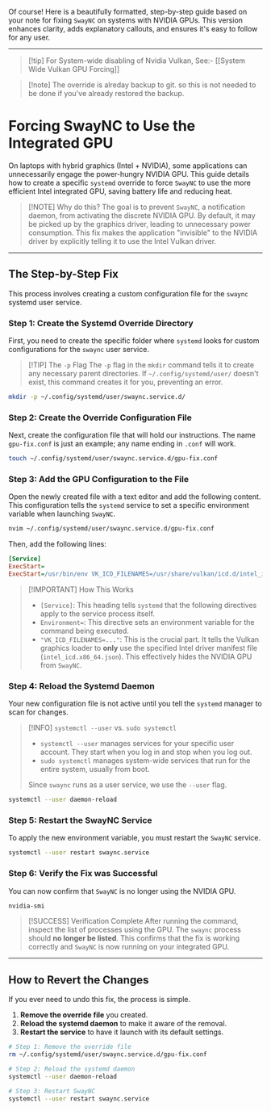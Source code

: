Of course! Here is a beautifully formatted, step-by-step guide based on your note for fixing `SwayNC` on systems with NVIDIA GPUs. This version enhances clarity, adds explanatory callouts, and ensures it's easy to follow for any user.

***
> [!tip] For System-wide disabling of Nvidia Vulkan, See:-
>  [[System Wide Vulkan GPU Forcing]]



> [!note] The override is alreday backup to git. so this is not needed to be done if you've already restored the backup. 

# Forcing SwayNC to Use the Integrated GPU

On laptops with hybrid graphics (Intel + NVIDIA), some applications can unnecessarily engage the power-hungry NVIDIA GPU. This guide details how to create a specific `systemd` override to force `SwayNC` to use the more efficient Intel integrated GPU, saving battery life and reducing heat.

> [!NOTE] Why do this?
> The goal is to prevent `SwayNC`, a notification daemon, from activating the discrete NVIDIA GPU. By default, it may be picked up by the graphics driver, leading to unnecessary power consumption. This fix makes the application "invisible" to the NVIDIA driver by explicitly telling it to use the Intel Vulkan driver.

---

## The Step-by-Step Fix

This process involves creating a custom configuration file for the `swaync` systemd user service.

### Step 1: Create the Systemd Override Directory

First, you need to create the specific folder where `systemd` looks for custom configurations for the `swaync` user service.

> [!TIP] The `-p` Flag
> The `-p` flag in the `mkdir` command tells it to create any necessary parent directories. If `~/.config/systemd/user/` doesn't exist, this command creates it for you, preventing an error.

```bash
mkdir -p ~/.config/systemd/user/swaync.service.d/
```

### Step 2: Create the Override Configuration File

Next, create the configuration file that will hold our instructions. The name `gpu-fix.conf` is just an example; any name ending in `.conf` will work.

```bash
touch ~/.config/systemd/user/swaync.service.d/gpu-fix.conf
```

### Step 3: Add the GPU Configuration to the File

Open the newly created file with a text editor and add the following content. This configuration tells the `systemd` service to set a specific environment variable when launching `SwayNC`.

```bash
nvim ~/.config/systemd/user/swaync.service.d/gpu-fix.conf
```

 Then, add the following lines:
```ini
[Service]
ExecStart=
ExecStart=/usr/bin/env VK_ICD_FILENAMES=/usr/share/vulkan/icd.d/intel_icd.x86_64.json /usr/bin/swaync
```

> [!IMPORTANT] How This Works
> *   `[Service]`: This heading tells `systemd` that the following directives apply to the service process itself.
> *   `Environment=`: This directive sets an environment variable for the command being executed.
> *   `"VK_ICD_FILENAMES=..."`: This is the crucial part. It tells the Vulkan graphics loader to **only** use the specified Intel driver manifest file (`intel_icd.x86_64.json`). This effectively hides the NVIDIA GPU from `SwayNC`.

### Step 4: Reload the Systemd Daemon

Your new configuration file is not active until you tell the `systemd` manager to scan for changes.

> [!INFO] `systemctl --user` vs. `sudo systemctl`
> *   `systemctl --user` manages services for your specific user account. They start when you log in and stop when you log out.
> *   `sudo systemctl` manages system-wide services that run for the entire system, usually from boot.
>
> Since `swaync` runs as a user service, we use the `--user` flag.

```bash
systemctl --user daemon-reload
```

### Step 5: Restart the SwayNC Service

To apply the new environment variable, you must restart the `SwayNC` service.

```bash
systemctl --user restart swaync.service
```

### Step 6: Verify the Fix was Successful

You can now confirm that `SwayNC` is no longer using the NVIDIA GPU.

```bash
nvidia-smi
```

> [!SUCCESS] Verification Complete
> After running the command, inspect the list of processes using the GPU. The `swaync` process should **no longer be listed**. This confirms that the fix is working correctly and `SwayNC` is now running on your integrated GPU.

---

## How to Revert the Changes

If you ever need to undo this fix, the process is simple.

1.  **Remove the override file** you created.
2.  **Reload the systemd daemon** to make it aware of the removal.
3.  **Restart the service** to have it launch with its default settings.

```bash
# Step 1: Remove the override file
rm ~/.config/systemd/user/swaync.service.d/gpu-fix.conf

# Step 2: Reload the systemd daemon
systemctl --user daemon-reload

# Step 3: Restart SwayNC
systemctl --user restart swaync.service
```

